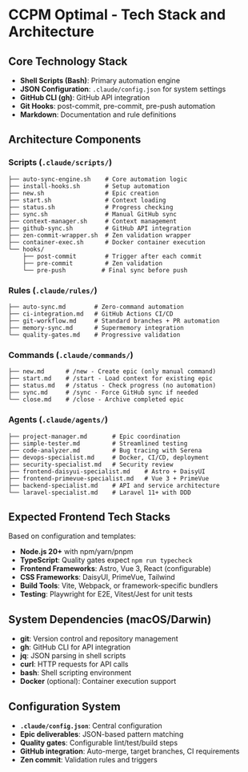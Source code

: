 # CCPM Optimal - Tech Stack and Architecture

## Core Technology Stack
- **Shell Scripts (Bash)**: Primary automation engine
- **JSON Configuration**: `.claude/config.json` for system settings
- **GitHub CLI (gh)**: GitHub API integration
- **Git Hooks**: post-commit, pre-commit, pre-push automation
- **Markdown**: Documentation and rule definitions

## Architecture Components

### Scripts (`.claude/scripts/`)
```
├── auto-sync-engine.sh    # Core automation logic
├── install-hooks.sh       # Setup automation
├── new.sh                 # Epic creation
├── start.sh               # Context loading
├── status.sh              # Progress checking
├── sync.sh                # Manual GitHub sync
├── context-manager.sh     # Context management
├── github-sync.sh         # GitHub API integration
├── zen-commit-wrapper.sh  # Zen validation wrapper
├── container-exec.sh      # Docker container execution
└── hooks/
    ├── post-commit        # Trigger after each commit
    ├── pre-commit         # Zen validation
    └── pre-push          # Final sync before push
```

### Rules (`.claude/rules/`)
```
├── auto-sync.md        # Zero-command automation
├── ci-integration.md   # GitHub Actions CI/CD
├── git-workflow.md     # Standard branches + PR automation
├── memory-sync.md      # Supermemory integration
└── quality-gates.md    # Progressive validation
```

### Commands (`.claude/commands/`)
```
├── new.md      # /new - Create epic (only manual command)
├── start.md    # /start - Load context for existing epic
├── status.md   # /status - Check progress (no automation)
├── sync.md     # /sync - Force GitHub sync if needed
└── close.md    # /close - Archive completed epic
```

### Agents (`.claude/agents/`)
```
├── project-manager.md       # Epic coordination
├── simple-tester.md         # Streamlined testing
├── code-analyzer.md         # Bug tracing with Serena
├── devops-specialist.md     # Docker, CI/CD, deployment
├── security-specialist.md   # Security review
├── frontend-daisyui-specialist.md    # Astro + DaisyUI
├── frontend-primevue-specialist.md   # Vue 3 + PrimeVue
├── backend-specialist.md    # API and service architecture
└── laravel-specialist.md    # Laravel 11+ with DDD
```

## Expected Frontend Tech Stacks
Based on configuration and templates:
- **Node.js 20+** with npm/yarn/pnpm
- **TypeScript**: Quality gates expect `npm run typecheck`
- **Frontend Frameworks**: Astro, Vue 3, React (configurable)
- **CSS Frameworks**: DaisyUI, PrimeVue, Tailwind
- **Build Tools**: Vite, Webpack, or framework-specific bundlers
- **Testing**: Playwright for E2E, Vitest/Jest for unit tests

## System Dependencies (macOS/Darwin)
- **git**: Version control and repository management
- **gh**: GitHub CLI for API integration  
- **jq**: JSON parsing in shell scripts
- **curl**: HTTP requests for API calls
- **bash**: Shell scripting environment
- **Docker** (optional): Container execution support

## Configuration System
- **`.claude/config.json`**: Central configuration
- **Epic deliverables**: JSON-based pattern matching
- **Quality gates**: Configurable lint/test/build steps
- **GitHub integration**: Auto-merge, target branches, CI requirements
- **Zen commit**: Validation rules and triggers